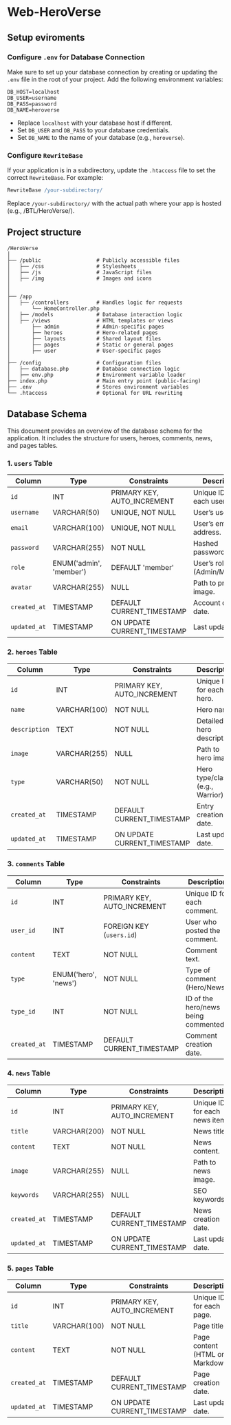 # Web-HeroVerse

## Setup eviroments

### Configure `.env` for Database Connection

Make sure to set up your database connection by creating or updating the `.env` file in the root of your project. Add the following environment variables:
```env
DB_HOST=localhost  
DB_USER=username  
DB_PASS=password  
DB_NAME=heroverse
```
- Replace `localhost` with your database host if different.
- Set `DB_USER` and `DB_PASS` to your database credentials.
- Set `DB_NAME` to the name of your database (e.g., `heroverse`).

### Configure `RewriteBase`

If your application is in a subdirectory, update the `.htaccess` file to set the correct `RewriteBase`. For example:

```apache
RewriteBase /your-subdirectory/
```
Replace ```/your-subdirectory/``` with the actual path where your app is hosted (e.g., /BTL/HeroVerse/).

## Project structure

```
/HeroVerse
│
├── /public                  # Publicly accessible files
│   ├── /css                 # Stylesheets
│   ├── /js                  # JavaScript files
│   ├── /img                 # Images and icons
│   
│
├── /app
│   ├── /controllers         # Handles logic for requests
│       └── HomeController.php
│   ├── /models              # Database interaction logic
│   ├── /views               # HTML templates or views
│       ├── admin            # Admin-specific pages
│       ├── heroes           # Hero-related pages
│       ├── layouts          # Shared layout files
│       ├── pages            # Static or general pages
│       ├── user             # User-specific pages
│
├── /config                  # Configuration files
│   ├── database.php         # Database connection logic
│   ├── env.php              # Environment variable loader
├── index.php                # Main entry point (public-facing)
├── .env                     # Stores environment variables
└── .htaccess                # Optional for URL rewriting
```
## Database Schema

This document provides an overview of the database schema for the application. It includes the structure for users, heroes, comments, news, and pages tables.

### 1. `users` Table

| Column       | Type            | Constraints                | Description                       |
|--------------|-----------------|----------------------------|-----------------------------------|
| `id`         | INT             | PRIMARY KEY, AUTO_INCREMENT | Unique ID for each user.          |
| `username`   | VARCHAR(50)     | UNIQUE, NOT NULL            | User’s username.                  |
| `email`      | VARCHAR(100)    | UNIQUE, NOT NULL            | User’s email address.             |
| `password`   | VARCHAR(255)    | NOT NULL                    | Hashed password.                  |
| `role`       | ENUM('admin', 'member') | DEFAULT 'member'     | User’s role (Admin/Member).       |
| `avatar`     | VARCHAR(255)    | NULL                        | Path to profile image.            |
| `created_at` | TIMESTAMP       | DEFAULT CURRENT_TIMESTAMP   | Account creation date.            |
| `updated_at` | TIMESTAMP       | ON UPDATE CURRENT_TIMESTAMP | Last update date.                 |

### 2. `heroes` Table

| Column       | Type            | Constraints                | Description                       |
|--------------|-----------------|----------------------------|-----------------------------------|
| `id`         | INT             | PRIMARY KEY, AUTO_INCREMENT | Unique ID for each hero.          |
| `name`       | VARCHAR(100)    | NOT NULL                    | Hero name.                        |
| `description`| TEXT            | NOT NULL                    | Detailed hero description.        |
| `image`      | VARCHAR(255)    | NULL                        | Path to hero image.               |
| `type`       | VARCHAR(50)     | NOT NULL                    | Hero type/class (e.g., Warrior).  |
| `created_at` | TIMESTAMP       | DEFAULT CURRENT_TIMESTAMP   | Entry creation date.              |
| `updated_at` | TIMESTAMP       | ON UPDATE CURRENT_TIMESTAMP | Last update date.                 |

### 3. `comments` Table

| Column       | Type            | Constraints                | Description                       |
|--------------|-----------------|----------------------------|-----------------------------------|
| `id`         | INT             | PRIMARY KEY, AUTO_INCREMENT | Unique ID for each comment.       |
| `user_id`    | INT             | FOREIGN KEY (`users.id`)    | User who posted the comment.      |
| `content`    | TEXT            | NOT NULL                    | Comment text.                     |
| `type`       | ENUM('hero', 'news') | NOT NULL                | Type of comment (Hero/News).      |
| `type_id`    | INT             | NOT NULL                    | ID of the hero/news being commented. |
| `created_at` | TIMESTAMP       | DEFAULT CURRENT_TIMESTAMP   | Comment creation date.            |

### 4. `news` Table

| Column       | Type            | Constraints                | Description                       |
|--------------|-----------------|----------------------------|-----------------------------------|
| `id`         | INT             | PRIMARY KEY, AUTO_INCREMENT | Unique ID for each news item.     |
| `title`      | VARCHAR(200)    | NOT NULL                    | News title.                       |
| `content`    | TEXT            | NOT NULL                    | News content.                     |
| `image`      | VARCHAR(255)    | NULL                        | Path to news image.               |
| `keywords`   | VARCHAR(255)    | NULL                        | SEO keywords.                     |
| `created_at` | TIMESTAMP       | DEFAULT CURRENT_TIMESTAMP   | News creation date.               |
| `updated_at` | TIMESTAMP       | ON UPDATE CURRENT_TIMESTAMP | Last update date.                 |

### 5. `pages` Table

| Column       | Type            | Constraints                | Description                       |
|--------------|-----------------|----------------------------|-----------------------------------|
| `id`         | INT             | PRIMARY KEY, AUTO_INCREMENT | Unique ID for each page.          |
| `title`      | VARCHAR(100)    | NOT NULL                    | Page title.                       |
| `content`    | TEXT            | NOT NULL                    | Page content (HTML or Markdown).  |
| `created_at` | TIMESTAMP       | DEFAULT CURRENT_TIMESTAMP   | Page creation date.               |
| `updated_at` | TIMESTAMP       | ON UPDATE CURRENT_TIMESTAMP | Last update date.                 |
